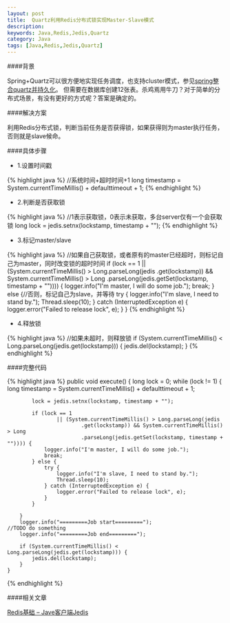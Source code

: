 ```yaml
---
layout: post
title:  Quartz利用Redis分布式锁实现Master-Slave模式
description: 
keywords: Java,Redis,Jedis,Quartz
category: Java
tags: [Java,Redis,Jedis,Quartz]
---
```


####背景

Spring+Quartz可以很方便地实现任务调度，也支持cluster模式，参见[spring整合quartz并持久化](http://haiziwoainixx.iteye.com/blog/1838055)。
但需要在数据库创建12张表。杀鸡焉用牛刀？对于简单的分布式场景，有没有更好的方式呢？答案是确定的。

####解决方案

利用Redis分布式锁，判断当前任务是否获得锁，如果获得则为master执行任务，否则就是slave候命。

<!-- more -->

####具体步骤

* 1.设置时间戳

{% highlight java %}
//系统时间+超时时间+1
long timestamp = System.currentTimeMillis() + defaulttimeout + 1;
{% endhighlight %}

* 2.判断是否获取锁

{% highlight java %}
//1表示获取锁，0表示未获取，多台server仅有一个会获取锁
long lock = jedis.setnx(lockstamp, timestamp + "");
{% endhighlight %}

* 3.标记master/slave

{% highlight java %}
//如果自己获取锁，或者原有的master已经超时，则标记自己为master，同时改变锁的超时时间
if (lock == 1 || (System.currentTimeMillis() > Long.parseLong(jedis
							.get(lockstamp)) && System.currentTimeMillis() > Long
							.parseLong(jedis.getSet(lockstamp, timestamp + "")))) {
	logger.info("I'm master, I will do some job.");
	break;
} else {//否则，标记自己为slave，并等待
	try {
		logger.info("I'm slave, I need to stand by.");
		Thread.sleep(10);
		} catch (InterruptedException e) {
		logger.error("Failed to release lock", e);
		}
	}
{% endhighlight %}

* 4.释放锁

{% highlight java %}
//如果未超时，则释放锁
if (System.currentTimeMillis() < Long.parseLong(jedis.get(lockstamp))) {
			jedis.del(lockstamp);
		}
{% endhighlight %}

####完整代码

{% highlight java %}
public void execute() {
		long lock = 0;
		while (lock != 1) {
			long timestamp = System.currentTimeMillis() + defaulttimeout + 1;

			lock = jedis.setnx(lockstamp, timestamp + "");

			if (lock == 1
					|| (System.currentTimeMillis() > Long.parseLong(jedis
							.get(lockstamp)) && System.currentTimeMillis() > Long
							.parseLong(jedis.getSet(lockstamp, timestamp + "")))) {
				logger.info("I'm master, I will do some job.");
				break;
			} else {
				try {
					logger.info("I'm slave, I need to stand by.");
					Thread.sleep(10);
				} catch (InterruptedException e) {
					logger.error("Failed to release lock", e);
				}
			}

		}
		logger.info("=========Job start=========");
    //TODO do something
		logger.info("=========Job end=========");

		if (System.currentTimeMillis() < Long.parseLong(jedis.get(lockstamp))) {
			jedis.del(lockstamp);
		}
	}
{% endhighlight %}

####相关文章

[Redis基础 – Jave客户端Jedis](http://chengyuanjian.github.io/java/2014-10/java-redis-jedis.html)
